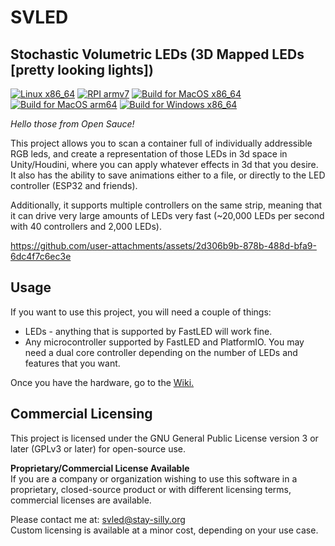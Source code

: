 # SVLED
## Stochastic Volumetric LEDs (3D Mapped LEDs [pretty looking lights])
[![Linux x86_64](https://github.com/timothyhay256/Stochastic-Volumetric-LED-Display/actions/workflows/rust-linux.yml/badge.svg)](https://github.com/timothyhay256/Stochastic-Volumetric-LED-Display/actions/workflows/rust-linux.yml) [![RPI armv7](https://github.com/timothyhay256/Stochastic-Volumetric-LED-Display/actions/workflows/rust-raspbian.yml/badge.svg)](https://github.com/timothyhay256/Stochastic-Volumetric-LED-Display/actions/workflows/rust-raspbian.yml) [![Build for MacOS x86_64](https://github.com/timothyhay256/Stochastic-Volumetric-LED-Display/actions/workflows/rust-macos.yml/badge.svg)](https://github.com/timothyhay256/Stochastic-Volumetric-LED-Display/actions/workflows/rust-macos.yml) [![Build for MacOS arm64](https://github.com/timothyhay256/Stochastic-Volumetric-LED-Display/actions/workflows/rust-macos-apple-silicon.yml/badge.svg)](https://github.com/timothyhay256/Stochastic-Volumetric-LED-Display/actions/workflows/rust-macos-apple-silicon.yml) [![Build for Windows x86_64](https://github.com/timothyhay256/Stochastic-Volumetric-LED-Display/actions/workflows/rust-windows.yml/badge.svg)](https://github.com/timothyhay256/Stochastic-Volumetric-LED-Display/actions/workflows/rust-windows.yml)  

*Hello those from Open Sauce!*

This project allows you to scan a container full of individually addressible RGB leds, and create a representation of those LEDs in 3d space in Unity/Houdini, where you can apply whatever effects in 3d that you desire.  
It also has the ability to save animations either to a file, or directly to the LED controller (ESP32 and friends). 

Additionally, it supports multiple controllers on the same strip, meaning that it can drive very large amounts of LEDs very fast (~20,000 LEDs per second with 40 controllers and 2,000 LEDs).  

https://github.com/user-attachments/assets/2d306b9b-878b-488d-bfa9-6dc4f7c6ec3e

## Usage

If you want to use this project, you will need a couple of things:
 - LEDs - anything that is supported by FastLED will work fine.
 - Any microcontroller supported by FastLED and PlatformIO. You may need a dual core controller depending on the number of LEDs and features that you want.  
 
Once you have the hardware, go to the [Wiki.](https://github.com/timothyhay256/Stochastic-volumetric-LED-display/wiki/Setting-up-LEDs)  

## Commercial Licensing

This project is licensed under the GNU General Public License version 3 or later (GPLv3 or later) for open-source use.

**Proprietary/Commercial License Available**  
If you are a company or organization wishing to use this software in a proprietary, closed-source product or with different licensing terms, commercial licenses are available.

Please contact me at: svled@stay-silly.org  
Custom licensing is available at a minor cost, depending on your use case.
